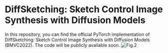 # DiffSketching: Sketch Control Image Synthesis with Diffusion Models
In this repository, you can find the official PyTorch implementation of DiffSketching: Sketch Control Image Synthesis with Diffusion Models (BMVC2022).
The code will be publicly available soon.
![Fig.2](https://github.com/XDUWQ/DiffSketching/blob/main/images/Fig2_V14.png)
